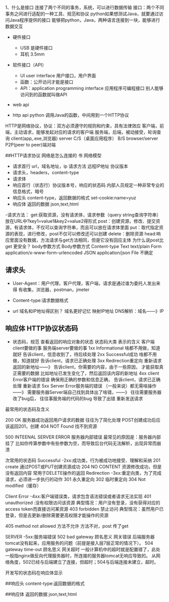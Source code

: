 1、什么是接口
连接了两个不同的事务，系统，可以进行数据传输
接口：两个不同事务之间进行适配的一种工具、规范和协议
python如果想测试Java，就要通过访问Java程序提供的接口
能够把python，Java，两种语言连接到一块，能够进行数据交互
- 硬件接口
    - USB 是硬件接口
    - 耳机 3.5mm 
- 软件接口（API）
    - UI user interface 用户接口，用户界面
    - 函数：公开访问才能是接口
    - API：application programming interface 应用程序可编程接口
    别人能够访问到的函数就叫做API

- web api
- http api
python 调用Java的函数，中间用到一个HTTP协议

HTTP是网络协议，协议：双方必须遵守的规则和约束，具有法律效应
客户端，前端，主动请求，能够发起对应的请求的客户端
服务端，后端，被动接受，轮询查询
client(app,.exe,浏览器) server C/S（桌面应用程序）
B/S browser/server 
P2P(peer to peer)端对端

##HTTP请求协议
网络是怎么连接的 书
网络模型
- 请求首行 url，域名地址，ip 请求方法  远程IP地址  协议版本
- 请求头，headers，content-type 
- 请求体
- 响应首行（状态行）协议版本号，响应的状态码 
  内部人员规定一种非常专业的信息格式，暗号
- 响应头 content-type，返回数据的格式 set-cookie:name=yuz
- 响应体 返回的数据 json,text,html


-请求方法：
get:获取资源，没有请求体，请求参数（query string查询字符串）放在URL中?key1=value1&key2=value2得形式
post：创建资源，修改、提交资源，有请求体，不仅可以查询字符串，而且可以放在请求体里面
put：取代指定资源的表现，进行修改，post不仅可以修改还可以创建
delete：删除资源
head:响应里面没有数据，方法请求与get方法相同，但是它没有回应主体
为什么说post比get 更安全？
body参数方式
Body参数方式    Content-type
Text           text/plain
Form           application/x-www-form-urlencoded
JSON           application/json
File           不确定

## 请求头
- User-Agent：用户代理，客户代理，客户端，请求是通过谁为委托人发出来得
有收集，浏览器，postman，jmeter
- Content-type:请求数据格式

- url
    域名和IP地址得区别？
    域名更好记忆
    映射IP地址
    DNS解析：域名——》IP
    
## 响应体 HTTP协议状态码
- 状态码，规范
查看返回的响应对象的状态
状态码大类  表示的含义              客户端client要做的事       服务端server要做的事
1xx     Informational           啥都不用做，知道就好        告诉client，信息收到了，待后续处理
2xx     Successful成功           啥都不用做，知道就好        告诉client，请求已正确处理
3xx     Redirection重定向        重新请求返回的新地址——》     告诉client，你需要的内容，由于一些原因，
                                才能获取真正需要的数据       比如地址已发生变化了，然后返回该内容的新地址
4xx     client Error客户端的错误   确保用正确的参数和信息正确，  告诉client，请求已正确处理
                                 重新请求
5xx     Server Error服务端的错误    （一般来说）都无需啥操作——》  需要服务器Server端自己找到具体出了啥错，——》
                                  往往需要服务器改了bug后，    往往事服务端的代码的bug 导致了出错
                                  重新发送请求

最常用的状态码及含义

 200 OK
 服务器成功返回用户请求的数据
  往往为了简化处理
  POST创建成功后应该返回201，创建
  404 NOT Found
  找不到资源
  
  500 INTEENAL SERVER ERROR
  服务器内部错误
  最常见的原因是：服务器内部挂了
  比如你传第参数中有些参数为空，而导致后台代码无法解析，出现异常而崩溃
  
 次常用的状态码
 Successful -2xx:成功类，行为被成功地接受、理解和采纳
 201 create 通过POST或PUT创建资源成功
 204 NO CONTENT 资源修改成功，但是没有返回内容 常用于DELETE操作的返回
 Redirection -3xx:重定向类，为了完成请求，必须进一步执行的动作
 301 永久重定向
 302 临时重定向
 304 Not　modified（缓存）
 
 Client Error -4xx:客户端错误类，请求包含语法错误或者请求无法实现
 401 unauthorized :没有权限访问该资源
 典型情况：用户没有登录，没有获得对应的access token而直接访问某资源
 403 forbidden
 禁止访问
 典型情况：虽然用户已登录，但是去更新/删除需要更高权限才能操作的资源
 
 405 method not allowed
 方法不允许
 方法不对，post 传了get
 
 SERVER -5xx:服务端错误
 502 bad gateway 顾名思义 网关错误 后端服务器tomcat没有起来，应用服务的问题（前提是接入层7层正常的情况下）。
 504 gateway time-out 顾名思义 网关超时 一般计算机中的超时就是配置错了，此处一般指nginx做反向代理服务器时，所连接的服务器tomcat无响应导致的。
 从网络角度，502已经与后端建立了连接，但超时；504与后端连接未建立，超时。
 
 开发写的状态码在响应体显示
 
 ##响应头
 content-type:返回数据的格式
 
 ##响应体
 返回的数据
 json,text,html